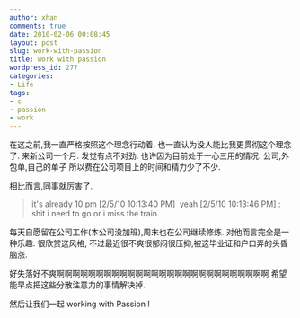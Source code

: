 ```yaml
---
author: xhan
comments: true
date: 2010-02-06 00:08:45
layout: post
slug: work-with-passion
title: work with passion
wordpress_id: 277
categories:
- Life
tags:
- c
- passion
- work
---
```


在这之前,我一直严格按照这个理念行动着.
也一直认为没人能比我更贯彻这个理念了.
来新公司一个月.
发觉有点不对劲.
也许因为目前处于一心三用的情况.
公司,外包单,自己的单子
所以费在公司项目上的时间和精力少了不少.

相比而言,同事就厉害了.


> it's already 10 pm
[2/5/10 10:13:40 PM]  yeah
[2/5/10 10:13:46 PM] : shit i need to go or i miss the train


每天自愿留在公司工作(本公司没加班),周末也在公司继续修炼.
对他而言完全是一种乐趣.
很欣赏这风格,
不过最近很不爽很郁闷很压抑,被这毕业证和户口弄的头昏脑涨.

好失落好不爽啊啊啊啊啊啊啊啊啊啊啊啊啊啊啊啊啊啊啊啊啊啊啊啊啊啊啊
希望能早点把这些分散注意力的事情解决掉.

然后让我们一起
working with Passion !
